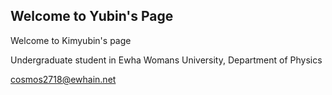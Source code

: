 ## Welcome to Yubin's Page

Welcome to Kimyubin's page

Undergraduate student in Ewha Womans University, Department of Physics

cosmos2718@ewhain.net


